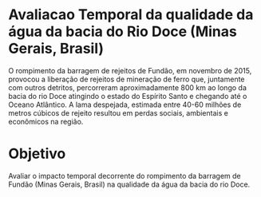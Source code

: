 # Avaliacao Temporal da qualidade da água da bacia do Rio Doce (Minas Gerais, Brasil) 
O rompimento da barragem de rejeitos de Fundão, em novembro de 2015, provocou a liberação de rejeitos de mineração de ferro que, juntamente com outros detritos, percorreram aproximadamente 800 km ao longo da bacia do rio Doce atingindo o estado do Espírito Santo e chegando até o Oceano Atlântico. A lama despejada, estimada entre 40-60 milhões de metros cúbicos de rejeito resultou em perdas sociais, ambientais e econômicos na região. 

# Objetivo
Avaliar o impacto temporal decorrente do rompimento da barragem de Fundão (Minas Gerais, Brasil) na qualidade da água da bacia do rio Doce.
